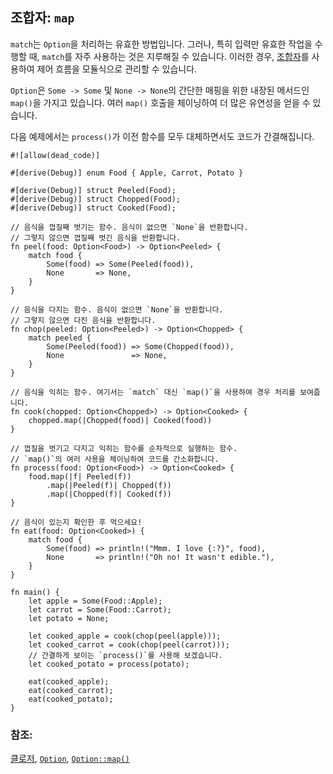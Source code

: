 ## 조합자: `map`

`match`는 `Option`을 처리하는 유효한 방법입니다. 그러나, 특히 입력만 유효한 작업을 수행할 때, `match`를 자주 사용하는 것은 지루해질 수 있습니다. 이러한 경우, [조합자][combinators]를 사용하여 제어 흐름을 모듈식으로 관리할 수 있습니다.

`Option`은 `Some -> Some` 및 `None -> None`의 간단한 매핑을 위한 내장된 메서드인 `map()`을 가지고 있습니다. 여러 `map()` 호출을 체이닝하여 더 많은 유연성을 얻을 수 있습니다.

다음 예제에서는 `process()`가 이전 함수를 모두 대체하면서도 코드가 간결해집니다.

```rust,editable
#![allow(dead_code)]

#[derive(Debug)] enum Food { Apple, Carrot, Potato }

#[derive(Debug)] struct Peeled(Food);
#[derive(Debug)] struct Chopped(Food);
#[derive(Debug)] struct Cooked(Food);

// 음식을 껍질째 벗기는 함수. 음식이 없으면 `None`을 반환합니다.
// 그렇지 않으면 껍질째 벗긴 음식을 반환합니다.
fn peel(food: Option<Food>) -> Option<Peeled> {
    match food {
        Some(food) => Some(Peeled(food)),
        None       => None,
    }
}

// 음식을 다지는 함수. 음식이 없으면 `None`을 반환합니다.
// 그렇지 않으면 다진 음식을 반환합니다.
fn chop(peeled: Option<Peeled>) -> Option<Chopped> {
    match peeled {
        Some(Peeled(food)) => Some(Chopped(food)),
        None               => None,
    }
}

// 음식을 익히는 함수. 여기서는 `match` 대신 `map()`을 사용하여 경우 처리를 보여줍니다.
fn cook(chopped: Option<Chopped>) -> Option<Cooked> {
    chopped.map(|Chopped(food)| Cooked(food))
}

// 껍질을 벗기고 다지고 익히는 함수를 순차적으로 실행하는 함수.
// `map()`의 여러 사용을 체이닝하여 코드를 간소화합니다.
fn process(food: Option<Food>) -> Option<Cooked> {
    food.map(|f| Peeled(f))
        .map(|Peeled(f)| Chopped(f))
        .map(|Chopped(f)| Cooked(f))
}

// 음식이 있는지 확인한 후 먹으세요!
fn eat(food: Option<Cooked>) {
    match food {
        Some(food) => println!("Mmm. I love {:?}", food),
        None       => println!("Oh no! It wasn't edible."),
    }
}

fn main() {
    let apple = Some(Food::Apple);
    let carrot = Some(Food::Carrot);
    let potato = None;

    let cooked_apple = cook(chop(peel(apple)));
    let cooked_carrot = cook(chop(peel(carrot)));
    // 간결하게 보이는 `process()`를 사용해 보겠습니다.
    let cooked_potato = process(potato);

    eat(cooked_apple);
    eat(cooked_carrot);
    eat(cooked_potato);
}
```

### 참조:

[클로저][closures], [`Option`][option], [`Option::map()`][map]

[combinators]: https://doc.rust-lang.org/reference/glossary.html#combinator
[closures]: ../../fn/closures.md
[option]: https://doc.rust-lang.org/std/option/enum.Option.html
[map]: https://doc.rust-lang.org/std/option/enum.Option.html#method.map
